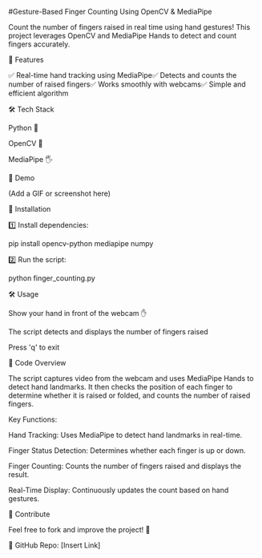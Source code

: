 #Gesture-Based Finger Counting Using OpenCV & MediaPipe

Count the number of fingers raised in real time using hand gestures! This project leverages OpenCV and MediaPipe Hands to detect and count fingers accurately.

🚀 Features

✅ Real-time hand tracking using MediaPipe✅ Detects and counts the number of raised fingers✅ Works smoothly with webcams✅ Simple and efficient algorithm

🛠 Tech Stack

Python 🐍

OpenCV 🎥

MediaPipe 🖐

📸 Demo

(Add a GIF or screenshot here)

🔧 Installation

1️⃣ Install dependencies:

pip install opencv-python mediapipe numpy

2️⃣ Run the script:

python finger_counting.py

🛠 Usage

Show your hand in front of the webcam ✋

The script detects and displays the number of fingers raised

Press 'q' to exit

📜 Code Overview

The script captures video from the webcam and uses MediaPipe Hands to detect hand landmarks. It then checks the position of each finger to determine whether it is raised or folded, and counts the number of raised fingers.

Key Functions:

Hand Tracking: Uses MediaPipe to detect hand landmarks in real-time.

Finger Status Detection: Determines whether each finger is up or down.

Finger Counting: Counts the number of fingers raised and displays the result.

Real-Time Display: Continuously updates the count based on hand gestures.

🤝 Contribute

Feel free to fork and improve the project! 🎉

🔗 GitHub Repo: [Insert Link]


